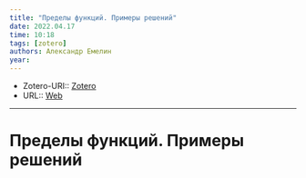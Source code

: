 ```yaml
---
title: "Пределы функций. Примеры решений"
date: 2022.04.17
time: 10:18
tags: [zotero]
authors: Александр Емелин
year: 
---
```


- Zotero-URI:: [Zotero](zotero://select/items/@emelinPredelyFunkciyPrimery)
- URL:: [Web](http://mathprofi.ru/predely_primery_reshenii.html)

---

# Пределы функций. Примеры решений

